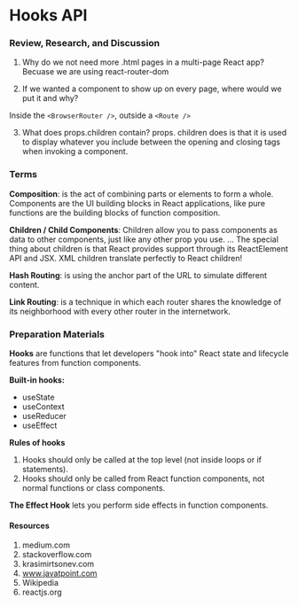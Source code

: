 # Hooks API

### Review, Research, and Discussion

1. Why do we not need more .html pages in a multi-page React app?
Becuase we are using react-router-dom

2. If we wanted a component to show up on every page, where would we put it and why?

Inside the `<BrowserRouter />`, outside a `<Route />`

3. What does props.children contain?
props. children does is that it is used to display whatever you include between the opening and closing tags when invoking a component. 

### Terms

**Composition**: is the act of combining parts or elements to form a whole. Components are the UI building blocks in React applications, like pure functions are the building blocks of function composition.

**Children / Child Components**: Children allow you to pass components as data to other components, just like any other prop you use. ... The special thing about children is that React provides support through its ReactElement API and JSX. XML children translate perfectly to React children!

**Hash Routing**: is using the anchor part of the URL to simulate different content.

**Link Routing**: is a technique in which each router shares the knowledge of its neighborhood with every other router in the internetwork.


### Preparation Materials

**Hooks** are functions that let developers "hook into" React state and lifecycle features from function components.

**Built-in hooks:**
* useState
* useContext
* useReducer
* useEffect

**Rules of hooks**
1. Hooks should only be called at the top level (not inside loops or if statements).
2. Hooks should only be called from React function components, not normal functions or class components.

**The Effect Hook** lets you perform side effects in function components.

#### Resources
1. medium.com
2. stackoverflow.com
3. krasimirtsonev.com
4. www.javatpoint.com
5. Wikipedia
6. reactjs.org

